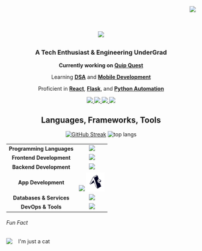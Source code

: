 <img align="right" src="https://komarev.com/ghpvc/?username=tashifkhan&style=for-the-badge&color=orange" />
<br />
<h1 align="center">
    <img src="https://readme-typing-svg.herokuapp.com/?font=Righteous&size=35&center=true&vCenter=true&width=500&height=70&color=79c2f3&&duration=4000&lines=Hi+There!+👋;+I'm+Tashif+Ahmad+Khan!;" />
</h1>
<h3 align = "center">
	A Tech Enthusiast & Engineering UnderGrad 
</h3>
<div align="center">
	<p><strong>Currently working on <a href="http://designique.tashif.codes/">Quip Quest</a></strong></p>
	<p>Learning <strong><a href="#">DSA</a></strong> and <strong><a href="#">Mobile Development</a></strong></p>
	<p>Proficient in <strong><a  href="#">React</a></strong>, <strong><a  href="#">Flask</a></strong>, and <strong><a  href="#">Python Automation</a></strong></p>
</div>

<div align="center"> 
  <a href="mailto:tashif@duck.com">
    <img src="https://img.shields.io/badge/Gmail-333333?style=for-the-badge&logo=Gmail&logoColor=orange" />
  </a>
  <a href="https://www.linkedin.com/in/tashif-ahmad-khan-982304244/" target="_blank">
    <img src="https://img.shields.io/badge/LinkedIn-79C2F3?style=for-the-badge&logo=linkedin&logoColor=black" target="_blank" />
  </a>
  <a href="https://portfolio.tashif.codes/" target="_blank">
     <img src="https://img.shields.io/badge/Portfolio-orange?style=for-the-badge&logo=todoist&logoColor=white" target="_blank" /> 
  </a>
    <a href="https://www.leetcode.com/khan-tashif" target="_blank">
     <img src="https://img.shields.io/badge/LeetCode-000000?style=for-the-badge&logo=leetcode&logoColor=white" target="_blank" /> 
  </a>
</div>

<h2 align="center"> Languages, Frameworks, Tools </h2>

<div align=center>
    <a href="https://git.io/streak-stats"><img height = 150 src="https://streak-stats.demolab.com?user=tashifkhan&theme=react&hide_border=true&border_radius=10" alt="GitHub Streak" /></a>
    <img 
        height = 150
        src="https://github-readme-stats.vercel.app/api/top-langs?username=tashifkhan&layout=compact&theme=react&hide_border=true&border_radius=10&hide=jupyter%20notebook,html,css,scss"
        alt="top langs" 
    />
</div>

<br />

<div align="center">
<table align="center" style="margin: 0 auto;">
  <tr align="center">
    <td align="center"><strong>Programming Languages</strong></td>
    <td align="center"><img src="https://skillicons.dev/icons?i=python,js,ts,cpp" /></td>
  </tr>
  <tr align="center">
    <td align="center"><strong>Frontend Development</strong></td>
    <td align="center"><img src="https://skillicons.dev/icons?i=astro,react,next,remix,tailwind,bootstrap" /></td>
  </tr>
  <tr align="center">
    <td align="center"><strong>Backend Development</strong></td>
    <td align="center"><img src="https://skillicons.dev/icons?i=nodejs,express,django,fastapi,flask,wasm" /></td>
  </tr>
  <tr align="center">
    <td align="center"><strong>App Development</strong></td>
    <td align="center"><img src="https://skillicons.dev/icons?i=electron" /> <img src="./icons/expo.png" height=50px> </td>
  </tr>
  <tr align="center">
    <td align="center"><strong>Databases & Services</strong></td>
    <td align="center"><img src="https://skillicons.dev/icons?i=mongodb,postgres,mysql,firebase,appwrite,supabase,graphql" /></td>
  </tr>
  <tr align="center">
    <td align="center"><strong>DevOps & Tools</strong></td>
    <td align="center"><img src="https://skillicons.dev/icons?i=docker,git,github,githubactions,linux,postman" /></td>
  </tr>
</table>
</div>
</div>

<h6> Fun Fact </h6>
<span>
   <img height=100 src="https://media.tenor.com/-ufrqpl5cp0AAAAM/test.gif" align="left" /> &nbsp; &nbsp; I'm just a cat
</span>
